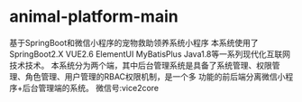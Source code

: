 # animal-platform-main
基于SpringBoot和微信小程序的宠物救助领养系统小程序 本系统使用了SpringBoot2.X VUE2.6 ElementUI MyBatisPlus Java1.8等一系列现代化互联网技术技术。 本系统分为两个端，其中后台管理系统是具备了系统管理、权限管理、角色管理、用户管理的RBAC权限机制，是一个多 功能的前后端分离微信小程序+后台管理端的系统。 微信号:vice2core

